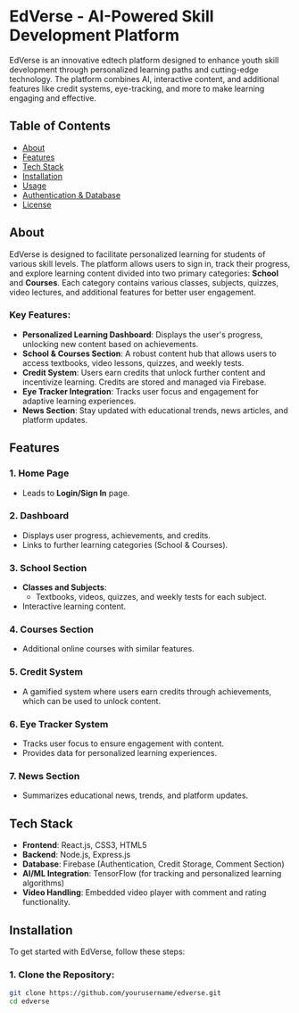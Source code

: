# EdVerse - AI-Powered Skill Development Platform

EdVerse is an innovative edtech platform designed to enhance youth skill development through personalized learning paths and cutting-edge technology. The platform combines AI, interactive content, and additional features like credit systems, eye-tracking, and more to make learning engaging and effective.

## Table of Contents
- [About](#about)
- [Features](#features)
- [Tech Stack](#tech-stack)
- [Installation](#installation)
- [Usage](#usage)
- [Authentication & Database](#authentication--database)
- [License](#license)

## About
EdVerse is designed to facilitate personalized learning for students of various skill levels. The platform allows users to sign in, track their progress, and explore learning content divided into two primary categories: **School** and **Courses**. Each category contains various classes, subjects, quizzes, video lectures, and additional features for better user engagement.

### Key Features:
- **Personalized Learning Dashboard**: Displays the user's progress, unlocking new content based on achievements.
- **School & Courses Section**: A robust content hub that allows users to access textbooks, video lessons, quizzes, and weekly tests.
- **Credit System**: Users earn credits that unlock further content and incentivize learning. Credits are stored and managed via Firebase.
- **Eye Tracker Integration**: Tracks user focus and engagement for adaptive learning experiences.
- **News Section**: Stay updated with educational trends, news articles, and platform updates.

## Features
### 1. **Home Page**
   - Leads to **Login/Sign In** page.

### 2. **Dashboard**
   - Displays user progress, achievements, and credits.
   - Links to further learning categories (School & Courses).

### 3. **School Section**
   - **Classes and Subjects**:
     - Textbooks, videos, quizzes, and weekly tests for each subject.
   - Interactive learning content.

### 4. **Courses Section**
   - Additional online courses with similar features.

### 5. **Credit System**
   - A gamified system where users earn credits through achievements, which can be used to unlock content.

### 6. **Eye Tracker System**
   - Tracks user focus to ensure engagement with content.
   - Provides data for personalized learning experiences.

### 7. **News Section**
   - Summarizes educational news, trends, and platform updates.

## Tech Stack
- **Frontend**: React.js, CSS3, HTML5
- **Backend**: Node.js, Express.js
- **Database**: Firebase (Authentication, Credit Storage, Comment Section)
- **AI/ML Integration**: TensorFlow (for tracking and personalized learning algorithms)
- **Video Handling**: Embedded video player with comment and rating functionality.

## Installation
To get started with EdVerse, follow these steps:

### 1. Clone the Repository:
```bash
git clone https://github.com/yourusername/edverse.git
cd edverse
